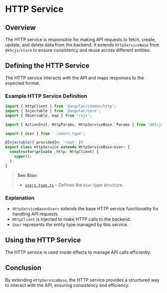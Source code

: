 # HTTP Service

## Overview
The HTTP service is responsible for making API requests to fetch, create, update, and delete data from the backend. It extends `HttpServiceBase` from `@k5cjs/store` to ensure consistency and reuse across different entities.

## Defining the HTTP Service
The HTTP service interacts with the API and maps responses to the expected format.

### Example HTTP Service Definition
```typescript
import { HttpClient } from '@angular/common/http';
import { Injectable } from '@angular/core';
import { Observable, map } from 'rxjs';

import { ActionInit, HttpParams, HttpServiceBase, Params } from '@k5cjs/store';

import { User } from './users.type';

@Injectable({ providedIn: 'root' })
export class HttpService extends HttpServiceBase<User> {
  constructor(private _http: HttpClient) {
    super();
  }
}
```

> **See Also:**  
> - [`users.type.ts`](./usage.md#users-types-users-type-ts) – Defines the `User` type structure.  

### Explanation
- `HttpServiceBase<User>` extends the base HTTP service functionality for handling API requests.
- `HttpClient` is injected to make HTTP calls to the backend.
- `User` represents the entity type managed by this service.

## Using the HTTP Service
The HTTP service is used inside effects to manage API calls efficiently.

## Conclusion
By extending `HttpServiceBase`, the HTTP service provides a structured way to interact with the API, ensuring consistency and efficiency.

